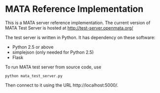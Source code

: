 MATA Reference Implementation
=============================

This is a MATA server reference implementation. The current version of MATA Test Server is hosted at
<http://test-server.openmata.org/>

The test server is written in Python. It has dependency on these software:

- Python 2.5 or above
- simplejson (only needed for Python 2.5)
- Flask

To run MATA test server from source code, use

    python mata_test_server.py

Then connect to it using the URL http://localhost:5000/.
